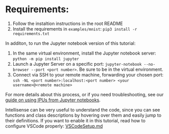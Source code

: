 # Requirements:

1. Follow the instaltion instructions in the root README
2. Install the requirements in `examples/mnist`: `pip3 install -r requirements.txt`

In additon, to run the Jupyter notebook version of this tutorial:
1. In the same virtual environment, install the Jupyter notebook server: `python -m pip install jupyter`
2. Launch a Jupyter Server on a specific port: `jupyter-notebook --no-browser --port <port number>`. Be sure to be in the virtual environment.
3. Connect via SSH to your remote machine, forwarding your chosen port:
`ssh -NL <port number>:localhost:<port number> <your username>@<remote machine>`

For more details about this process, or if you need troubleshooting, see our [guide on using IPUs from Jupyter notebooks](../../standard_tools/using_jupyter/README.md).

Intellisense can be very useful to understand the code, since you can see functions and class descriptions by hovering over them and easily jump
to their definitions. If you want to enable it in this tutorial, read how to configure VSCode properly: [VSCodeSetup.md](VSCodeSetup.md)
